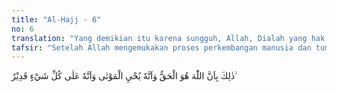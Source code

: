 ```yaml
---
title: "Al-Hajj - 6"
no: 6
translation: "Yang demikian itu karena sungguh, Allah, Dialah yang hak dan sungguh, Dialah yang menghidupkan segala yang telah mati, dan sungguh, Dia Mahakuasa atas segala sesuatu."
tafsir: "Setelah Allah mengemukakan proses perkembangan manusia dan tumbuh-tumbuhan itu pada ayat-ayat yang lalu, maka pada ayat-ayat berikut ini disimpulkan lima hal:\n\n1. Tuhan yang diterangkan pada ayat-ayat di atas adalah Tuhan yang sebenarnya, Tuhan Yang Mahakuasa, yang menentukan segala sesuatu. Tidak ada seorang pun yang sanggup menciptakan manusia dengan proses yang demikian itu, yaitu menciptakan manusia dari tanah, kemudian menjadi mani, nutfah (zygat), sel-sel, mudhgah, janin, kemudian lahir ke dunia, lalu menjadi dewasa, berketurunan, bertambah tua, akhirnya meninggal dunia menjadi makhluk yang mati kembali. Siapakah yang sanggup membuat proses kejadian manusia seperti itu. Siapakah yang sanggup merubah tanah yang mati dan tandus menjadi tanah yang subur serta ditumbuhi oleh tumbuh-tumbuhan yang beraneka ragam. Siapakah yang membuat ketentuan dan aturan-aturan yang demikian rapi dan teliti itu, selain dari Allah yang wajib disembah?\n\n2. Dialah yang menghidupkan yang mati. Menghidupkan yang mati berarti memberi nyawa kepada yang mati itu, di samping memberi kelengkapan untuk kelangsungan hidup makhluk itu, baik kelangsungan hidup makhluk itu sendiri atau pun kelangsungan hidup jenisnya. Kemudian Dia mematikannya kembali. Zat yang dapat menghidupkan yang mati, kemudian mematikannya, tentu Zat itu sanggup pula menghidupkannya kembali pada hari Kebangkitan. Menghidupkan makhluk kembali itu adalah lebih mudah dari menciptakannya pada kali yang pertama.\n\n3. Dialah Yang Mahakuasa atas segala sesuatu. Dia berbuat sesuatu menurut yang dikehendaki-Nya; tidak ada sesuatu pun yang dapat mengubah dan menghalangi kehendak-Nya itu.\n\n4. Hari Kiamat yang dijanjikan itu pasti datang; tidak ada keraguan sedikit pun, agar orang-orang yang ingkar itu mengetahui. \n\n5. Bahwa setelah kiamat manusia akan dihidupkan kembali untuk diperiksa amal-amalnya dan menerima balasan amal-amal itu."
---
```


ذٰلِكَ بِاَنَّ اللّٰهَ هُوَ الْحَقُّ وَاَنَّهٗ يُحْيِ الْمَوْتٰى وَاَنَّهٗ عَلٰى كُلِّ شَيْءٍ قَدِيْرٌ ۙ
